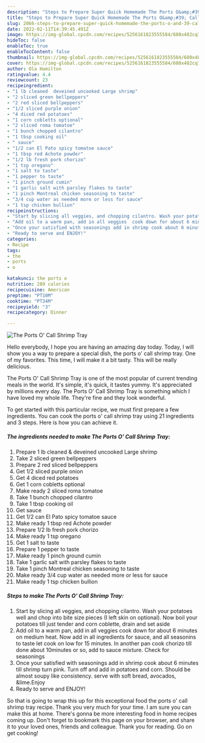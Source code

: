```yaml
---
description: "Steps to Prepare Super Quick Homemade The Ports O&amp;#39; Call Shrimp Tray"
title: "Steps to Prepare Super Quick Homemade The Ports O&amp;#39; Call Shrimp Tray"
slug: 2066-steps-to-prepare-super-quick-homemade-the-ports-o-and-39-call-shrimp-tray
date: 2022-02-11T14:39:45.491Z
image: https://img-global.cpcdn.com/recipes/5256161823555584/680x482cq70/the-ports-o-call-shrimp-tray-recipe-main-photo.jpg
hideToc: false
enableToc: true
enableTocContent: false
thumbnail: https://img-global.cpcdn.com/recipes/5256161823555584/680x482cq70/the-ports-o-call-shrimp-tray-recipe-main-photo.jpg
cover: https://img-global.cpcdn.com/recipes/5256161823555584/680x482cq70/the-ports-o-call-shrimp-tray-recipe-main-photo.jpg
author: Ola Hamilton
ratingvalue: 4.4
reviewcount: 23
recipeingredient:
- "1 lb cleaned  deveined uncooked Large shrimp"
- "2 sliced green bellpeppers"
- "2 red sliced bellpeppers"
- "1/2 sliced purple onion"
- "4 diced red potatoes"
- "1 corn cobletts optional"
- "2 sliced roma tomatoe"
- "1 bunch chopped cilantro"
- "1 tbsp cooking oil"
- " sauce"
- "1/2 can El Pato spicy tomatoe sauce"
- "1 tbsp red Achote powder"
- "1/2 lb fresh pork chorizo"
- "1 tsp oregano"
- "1 salt to taste"
- "1 pepper to taste"
- "1 pinch ground cumin"
- "1 garlic salt with parsley flakes to taste"
- "1 pinch Montreal chicken seasoning to taste"
- "3/4 cup water as needed more or less for sauce"
- "1 tsp chicken bullion"
recipeinstructions:
- "Start by slicing all veggies, and chopping cilantro. Wash your potatoes well and chop into bite size pieces (I left skin on optional). Now boil your potatoes till just tender and corn coblette, drain and set aside"
- "Add oil to a warm pan, add in all veggies  cook down for about 6 minutes on medium heat. Now add in all ingredients for sauce, and all seasonins to taste let cook on low for 15 minutes. In another pan cook chorizo till done about 10minutes or so, add to sauce mixture. Check for seasonings"
- "Once your satisfied with seasonings add in shrimp cook about 6 minutes till shrimp turn pink. Turn off and add in potatoes and corn. Should be almost soupy like consistency. serve with soft bread, avocados, &amp;lime.Enjoy"
- "Ready to serve and ENJOY!"
categories:
- Recipe
tags:
- the
- ports
- o

katakunci: the ports o 
nutrition: 289 calories
recipecuisine: American
preptime: "PT10M"
cooktime: "PT34M"
recipeyield: "3"
recipecategory: Dinner

---
```



![The Ports O&#39; Call Shrimp Tray](https://img-global.cpcdn.com/recipes/5256161823555584/680x482cq70/the-ports-o-call-shrimp-tray-recipe-main-photo.jpg)

Hello everybody, I hope you are having an amazing day today. Today, I will show you a way to prepare a special dish, the ports o&#39; call shrimp tray. One of my favorites. This time, I will make it a bit tasty. This will be really delicious.



The Ports O&#39; Call Shrimp Tray is one of the most popular of current trending meals in the world. It's simple, it's quick, it tastes yummy. It's appreciated by millions every day. The Ports O&#39; Call Shrimp Tray is something which I have loved my whole life. They're fine and they look wonderful.


To get started with this particular recipe, we must first prepare a few ingredients. You can cook the ports o&#39; call shrimp tray using 21 ingredients and 3 steps. Here is how you can achieve it.

<!--inarticleads1-->

##### The ingredients needed to make The Ports O&#39; Call Shrimp Tray:

1. Prepare 1 lb cleaned &amp; deveined uncooked Large shrimp
1. Take 2 sliced green bellpeppers
1. Prepare 2 red sliced bellpeppers
1. Get 1/2 sliced purple onion
1. Get 4 diced red potatoes
1. Get 1 corn cobletts optional
1. Make ready 2 sliced roma tomatoe
1. Take 1 bunch chopped cilantro
1. Take 1 tbsp cooking oil
1. Get  sauce
1. Get 1/2 can El Pato spicy tomatoe sauce
1. Make ready 1 tbsp red Achote powder
1. Prepare 1/2 lb fresh pork chorizo
1. Make ready 1 tsp oregano
1. Get 1 salt to taste
1. Prepare 1 pepper to taste
1. Make ready 1 pinch ground cumin
1. Take 1 garlic salt with parsley flakes to taste
1. Take 1 pinch Montreal chicken seasoning to taste
1. Make ready 3/4 cup water as needed more or less for sauce
1. Make ready 1 tsp chicken bullion




<!--inarticleads2-->

##### Steps to make The Ports O&#39; Call Shrimp Tray:

1. Start by slicing all veggies, and chopping cilantro. Wash your potatoes well and chop into bite size pieces (I left skin on optional). Now boil your potatoes till just tender and corn coblette, drain and set aside
1. Add oil to a warm pan, add in all veggies  cook down for about 6 minutes on medium heat. Now add in all ingredients for sauce, and all seasonins to taste let cook on low for 15 minutes. In another pan cook chorizo till done about 10minutes or so, add to sauce mixture. Check for seasonings
1. Once your satisfied with seasonings add in shrimp cook about 6 minutes till shrimp turn pink. Turn off and add in potatoes and corn. Should be almost soupy like consistency. serve with soft bread, avocados, &amp;lime.Enjoy
1. Ready to serve and ENJOY!



So that is going to wrap this up for this exceptional food the ports o&#39; call shrimp tray recipe. Thank you very much for your time. I am sure you can make this at home. There's gonna be more interesting food in home recipes coming up. Don't forget to bookmark this page on your browser, and share it to your loved ones, friends and colleague. Thank you for reading. Go on get cooking!
